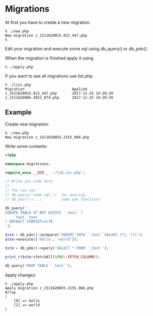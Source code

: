 # Migrations

At first you have to create a new migration. 

```
% ./new.php
New migration z_1511620015.822_447.php
%
```

Edit your migration and execute some sql using db_query() or db_pdo().

When the migration is finished apply it using

```
% ./apply.php
```

If you want to see all migrations use list.php.

```
% ./list.php 
Migration                      Applied
z_1511620015.822_447.php       2017-11-25 14:28:39
z_1511620086.3012_8f4.php      2017-11-25 14:28:39

```

## Example

Create new migration:

```
% ./new.php 
New migration z_1511620855.2155_066.php
```

Write some contents:

```php
<?php

namespace migrations;

require_once __DIR__ .'/lib.inc.php';

// Write you code here
//
// You can use
// db_query('some sql');  for quering
// db_pdo()->...;         some pdo functions

db_query('
CREATE TABLE IF NOT EXISTS `_test` (
    `test` text
) DEFAULT CHARSET=utf8
');

$stm = db_pdo()->prepare('INSERT INTO `_test` VALUES (?), (?)');
$stm->execute(['hello', 'world']);

$stm = db_pdo()->query('SELECT * FROM `_test`');

print_r($stm->fetchAll(\PDO::FETCH_COLUMN));

db_query('DROP TABLE `_test`');
```

Apply changes:

```
% ./apply.php
Apply migration z_1511620855.2155_066.php
Array
(
    [0] => hello
    [1] => world
)
```